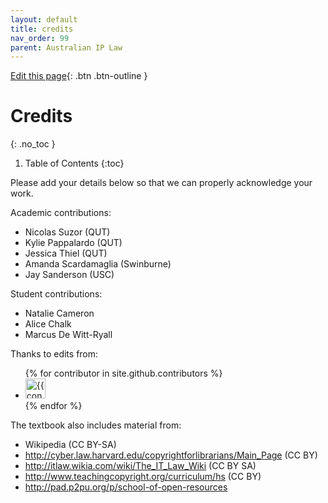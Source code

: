 ```yaml
---
layout: default
title: credits
nav_order: 99
parent: Australian IP Law
---
```

[Edit this page](https://github.com/nicsuzor/wikijuris/blob/master/ausip/credits.markdown){: .btn .btn-outline }




# Credits
{: .no_toc }

1. Table of Contents
{:toc}

Please add your details below so that we can properly acknowledge your work.

Academic contributions:

* Nicolas Suzor (QUT)
* Kylie Pappalardo (QUT)
* Jessica Thiel (QUT)
* Amanda Scardamaglia (Swinburne)
* Jay Sanderson (USC)

Student contributions:

  * Natalie Cameron
  * Alice Chalk
  * Marcus De Witt-Ryall

Thanks to edits from:

<ul class="list-style-none">
{% for contributor in site.github.contributors %}
  <li class="d-inline-block mr-1">
     <a href="{{ contributor.html_url }}"><img src="{{ contributor.avatar_url }}" width="32" height="32" alt="{{ contributor.login }}"/></a>
  </li>
{% endfor %}
</ul>

The textbook also includes material from:

* Wikipedia (CC BY-SA)
* http://cyber.law.harvard.edu/copyrightforlibrarians/Main_Page  (CC BY)
* http://itlaw.wikia.com/wiki/The_IT_Law_Wiki  (CC BY SA)
* http://www.teachingcopyright.org/curriculum/hs  (CC BY)
* http://pad.p2pu.org/p/school-of-open-resources
